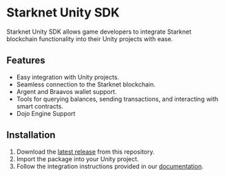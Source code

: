 # Starknet Unity SDK

Starknet Unity SDK allows game developers to integrate Starknet blockchain functionality into their Unity projects with ease.

## Features

- Easy integration with Unity projects.
- Seamless connection to the Starknet blockchain.
- Argent and Braavos wallet support.
- Tools for querying balances, sending transactions, and interacting with smart contracts.
- Dojo Engine Support

## Installation

1. Download the [latest release](https://github.com/NethermindEth/starknet.unity/releases) from this repository.
2. Import the package into your Unity project.
3. Follow the integration instructions provided in our [documentation](Docs/Documentation.md).
